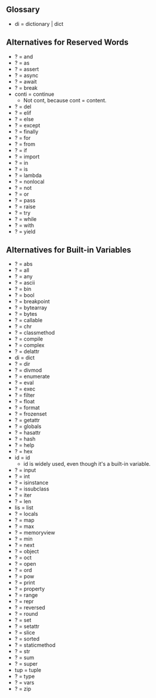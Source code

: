 ## Glossary
- di = dictionary | dict

## Alternatives for Reserved Words
- ? = and
- ? = as
- ? = assert
- ? = async
- ? = await
- ? = break
- conti = continue
    - Not cont, because cont = content.
- ? = del
- ? = elif
- ? = else
- ? = except
- ? = finally
- ? = for
- ? = from
- ? = if
- ? = import
- ? = in
- ? = is
- ? = lambda
- ? = nonlocal
- ? = not
- ? = or
- ? = pass
- ? = raise
- ? = try
- ? = while
- ? = with
- ? = yield

## Alternatives for Built-in Variables
- ? = abs
- ? = all
- ? = any
- ? = ascii
- ? = bin
- ? = bool
- ? = breakpoint
- ? = bytearray
- ? = bytes
- ? = callable
- ? = chr
- ? = classmethod
- ? = compile
- ? = complex
- ? = delattr
- di = dict
- ? = dir
- ? = divmod
- ? = enumerate
- ? = eval
- ? = exec
- ? = filter
- ? = float
- ? = format
- ? = frozenset
- ? = getattr
- ? = globals
- ? = hasattr
- ? = hash
- ? = help
- ? = hex
- id = id
    - id is widely used, even though it's a built-in variable.
- ? = input
- ? = int
- ? = isinstance
- ? = issubclass
- ? = iter
- ? = len
- lis = list
- ? = locals
- ? = map
- ? = max
- ? = memoryview
- ? = min
- ? = next
- ? = object
- ? = oct
- ? = open
- ? = ord
- ? = pow
- ? = print
- ? = property
- ? = range
- ? = repr
- ? = reversed
- ? = round
- ? = set
- ? = setattr
- ? = slice
- ? = sorted
- ? = staticmethod
- ? = str
- ? = sum
- ? = super
- tup = tuple
- ? = type
- ? = vars
- ? = zip
